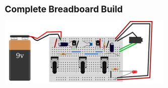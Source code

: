 # Complete Breadboard Build

![Drawing](https://github.com/XINEXPORT/Teardown25-DIY-Synth-Workshop/blob/main/Circuit_Drawing.png)


